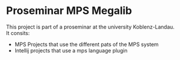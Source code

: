 # Proseminar MPS Megalib
This project is part of a proseminar at the university Koblenz-Landau.</br>
It consits:
* MPS Projects that use the different pats of the MPS system
* Intellij projects that use a mps language plugin 
